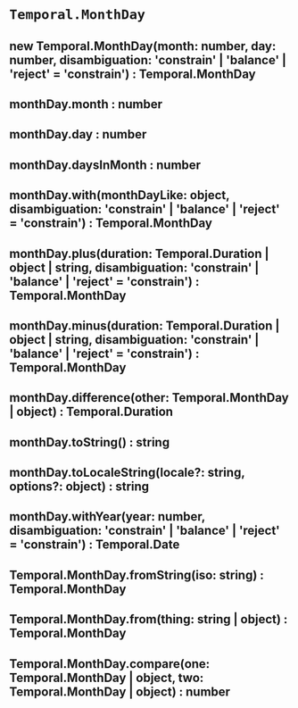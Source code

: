 # `Temporal.MonthDay`

## new Temporal.MonthDay(month: number, day: number, disambiguation: 'constrain' | 'balance' | 'reject' = 'constrain') : Temporal.MonthDay

## monthDay.month : number

## monthDay.day : number

## monthDay.daysInMonth : number

## monthDay.with(monthDayLike: object, disambiguation: 'constrain' | 'balance' | 'reject' = 'constrain') : Temporal.MonthDay

## monthDay.plus(duration: Temporal.Duration | object | string, disambiguation: 'constrain' | 'balance' | 'reject' = 'constrain') : Temporal.MonthDay

## monthDay.minus(duration: Temporal.Duration | object | string, disambiguation: 'constrain' | 'balance' | 'reject' = 'constrain') : Temporal.MonthDay

## monthDay.difference(other: Temporal.MonthDay | object) : Temporal.Duration

## monthDay.toString() : string

## monthDay.toLocaleString(locale?: string, options?: object) : string

## monthDay.withYear(year: number, disambiguation: 'constrain' | 'balance' | 'reject' = 'constrain') : Temporal.Date

## Temporal.MonthDay.fromString(iso: string) : Temporal.MonthDay

## Temporal.MonthDay.from(thing: string | object) : Temporal.MonthDay

## Temporal.MonthDay.compare(one: Temporal.MonthDay | object, two: Temporal.MonthDay | object) : number
